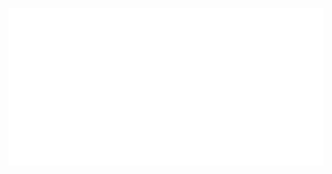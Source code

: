 ![My Readme](me.svg)

<!--### Hi there 👋, I'm Ifeoluwa Afuwape (He/Him)!

## I enjoy building 📱 mobile and web ⚙️ solutions, with 😍 great passion for learning new technologies 🚀:

## 🏆 My GitHub Trophies:
![trophy](https://github-profile-trophy.vercel.app/?username=hipheckts&theme=onedark)


<!--
## 🔭 I’m currently working on:

## 👯 I’m looking to collaborate on:

## 📫 How to reach me:
